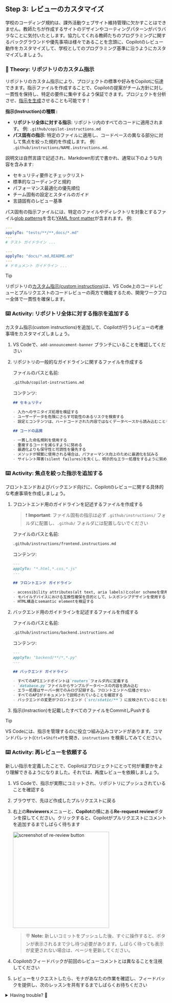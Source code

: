 ## Step 3: レビューのカスタマイズ

学校のコーディング規約は、課外活動ウェブサイト維持管理に欠かすことはできません。教師たちが作成するサイトのデザインやコーティングパターンがバラバラなことに気付いたとします。協力してくれる教師たちのプログラミングに関するバックグラウンドや優先事項は様々であることを念頭に、Copilotのレビュー動作をカスタマイズして、学校としてのプログラミング基準に沿うようにカスタマイズしましょう。

### 📖 Theory: リポジトリのカスタム指示

リポジトリのカスタム指示により、プロジェクトの標準や好みをCopilotに伝達できます。指示ファイルを作成することで、Copilotの提案がチーム方針に対し一貫性を保持し、特定の要件に集中するよう保証できます。プロジェクトを分析させ、[指示を生成](https://code.visualstudio.com/docs/copilot/customization/custom-instructions#_generate-an-instructions-file-for-your-workspace)させることも可能です！

**指示(Instruction)の種類 :**

- **リポジトリ全体に対する指示**: リポジトリ内のすべてのコードに適用されます。 例: `.github/copilot-instructions.md`
- **パス固有の指示**: 特定のファイルに適用し、コードベースの異なる部分に対して焦点を絞った規約を作成します。 例: `.github/instructions/NAME.instructions.md`.

説明文は自然言語で記述され、Markdown形式で書かれ、通常以下のような内容を含みます:

- セキュリティ要件とチェックリスト
- 標準的なコーディングと規約
- パフォーマンス最適化の優先順位
- チーム固有の設定とスタイルのガイド
- 言語固有のレビュー基準

パス固有の指示ファイルには、特定のファイルやディレクトリを対象とするファイル[glob patterns](https://code.visualstudio.com/docs/editor/glob-patterns)を含む[YAML front matter](https://docs.github.com/en/contributing/writing-for-github-docs/using-yaml-frontmatter)が含まれます。 例:

```yaml
---
applyTo: "tests/**/**,docs/*.md"
---
# テスト ガイドライン ...
```

```yaml
---
applyTo: "docs/*.md,README.md"
---
# ドキュメント ガイドライン ...
```

> [!TIP]
> リポジトリの[カスタム指示(custom instructions)](https://docs.github.com/en/copilot/how-tos/custom-instructions/adding-repository-custom-instructions-for-github-copilot)は、VS Code上のコードレビューとプルリクエストのコードレビューの両方で機能するため、開発ワークフロー全体で一貫性を確保します。

### ⌨️ Activity: リポジトリ全体に対する指示を追加する

カスタム指示(custom instructions)を追加して、Copilotが行うレビューの考慮事項をカスタマイズしましょう。

1. VS Codeで、`add-announcement-banner` ブランチにいることを確認してください

1. リポジトリの一般的なガイドラインに関するファイルを作成する

   ファイルのパスと名前:

   ```txt
   .github/copilot-instructions.md
   ```

   コンテンツ:

   ```markdown
   ## セキュリティ

   - 入力へのサニタイズ処理を検証する
   - ユーザーデータを危険にさらす可能性のあるリスクを検索する
   - 設定とコンテンツは、ハードコードされた内容ではなくデータベースから読み込むことを推奨します。どうしても必要な場合は、環境変数またはコミットされていない設定ファイルから読み込んでください。

   ## コードの品質

   - 一貫した命名規則を使用する
   - 重複するコードを減らすように努める
   - 最適化よりも保守性と可読性を優先する
   - メソッドが頻繁に使用される場合は、パフォーマンス向上のために最適化を試みる
   - サイレント障害(silent failures)を失くし、明示的なエラー処理をするように努める
   ```

### ⌨️ Activity: 焦点を絞った指示を追加する

フロントエンドおよびバックエンド向けに、Copilotのレビューに関する具体的な考慮事項を作成しましょう。

1. フロントエンド用のガイドラインを記述するファイルを作成する

   > ❗️ **Important**: ファイル固有の指示は必ず `.github/instructions/` フォルダに配置し、`.github/` フォルダには配置しないでください

   ファイルのパスと名前:

   ```txt
   .github/instructions/frontend.instructions.md
   ```

   コンテンツ:

   ```markdown
   ---
   applyTo: "*.html,*.css,*.js"
   ---

   ## フロントエンド ガイドライン

   - accessibility attributes(alt text, aria labels)とcolor schemeを使用する
   - モバイルデバイスにおける互換性確保を目的として、レスポンシブデザインを使用する
   - HTML構造とsemantic elementを検証する
   ```

1. バックエンド用のガイドラインを記述するファイルを作成する

   ファイルのパスと名前:

   ```txt
   .github/instructions/backend.instructions.md
   ```

   コンテンツ:

   ```markdown
   ---
   applyTo: "backend/**/*,*.py"
   ---

   ## バックエンド ガイドライン

   - すべてのAPIエンドポイントは`routers`フォルダ内に定義する
   - `database.py`ファイルからサンプルデータベースの内容を読み込む
   - エラー処理はサーバー側でのみログ記録する。フロントエンドへ伝播させない
   - すべてのAPIがドキュメントで説明されていることを確認する
   - バックエンドの変更がフロントエンド（`src/static/**`）に反映されていることを確認する。可能であれば、互換性を損なう変更が見つかった場合、開発者にその旨を伝える
   ```

1. 指示(Instraction)を記載したすべてのファイルをCommitしPushする

> [!TIP]
> VS Codeには、指示を管理するのに役立つ組み込みコマンドがあります。コマンドパレット(`Ctrl`+`Shift`+`P`)を開き、`instructions` を検索してみてください。

### ⌨️ Activity: 再レビューを依頼する

新しい指示を定義したことで、Copilotはプロジェクトにとって何が重要かをより理解できるようになりました。それでは、再度レビューを依頼しましょう。

1. VS Codeで、指示が実際にコミットされ、リポジトリにプッシュされていることを確認する

1. ブラウザで、先ほど作成したプルリクエストに戻る

1. 右上の**Reviewers**メニューと、**Copilot**の横にある**Re-request review**ボタンを探してください。クリックすると、Copilotがプルリクエストにコメントを追加するまでしばらく待ちます

   <img width="300" alt="screenshot of re-review button" src="https://github.com/user-attachments/assets/c45aa8de-278d-46e7-bfe2-2dc6b574e11e"/>

   > 🪧 **Note:** 新しいコミットをプッシュした後、すぐに操作すると、ボタンが表示されるまで少し待つ必要があります。しばらく待っても表示が変更されない場合は、ページを更新してください。

1. Copilotのフィードバックが前回のレビューコメントとは異なることを注視してください

1. レビューをリクエストしたら、モナがあなたの作業を確認し、フィードバックを提供し、次のレッスンを共有するまでしばらくお待ちください

<details>
<summary>Having trouble? 🤷</summary><br/>

- If you forgot to add a custom instruction (or made a typo), try fixing the mistake and asking Copilot for another review. This will inform Mona to check your work again.

</details>
